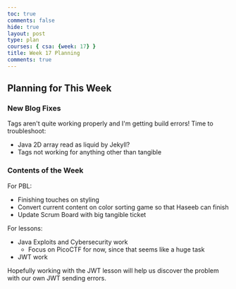 ```yaml
---
toc: true
comments: false
hide: true
layout: post
type: plan
courses: { csa: {week: 17} }
title: Week 17 Planning
comments: true
---
```


## Planning for This Week

### New Blog Fixes

Tags aren't quite working properly and I'm getting build errors! Time to troubleshoot:
- Java 2D array read as liquid by Jekyll?
- Tags not working for anything other than tangible

### Contents of the Week

For PBL:
- Finishing touches on styling
- Convert current content on color sorting game so that Haseeb can finish
- Update Scrum Board with big tangible ticket

For lessons:
- Java Exploits and Cybersecurity work
    - Focus on PicoCTF for now, since that seems like a huge task
- JWT work

Hopefully working with the JWT lesson will help us discover the problem with our own JWT sending errors.